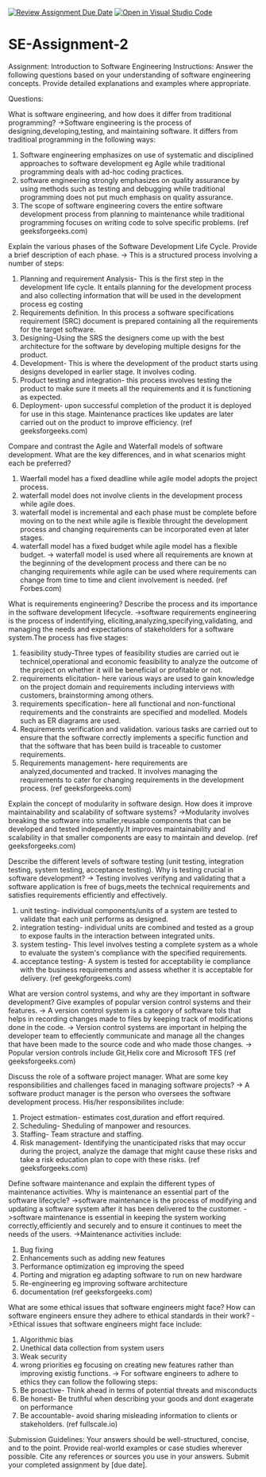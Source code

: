 [![Review Assignment Due Date](https://classroom.github.com/assets/deadline-readme-button-24ddc0f5d75046c5622901739e7c5dd533143b0c8e959d652212380cedb1ea36.svg)](https://classroom.github.com/a/-ucQIGTc)
[![Open in Visual Studio Code](https://classroom.github.com/assets/open-in-vscode-718a45dd9cf7e7f842a935f5ebbe5719a5e09af4491e668f4dbf3b35d5cca122.svg)](https://classroom.github.com/online_ide?assignment_repo_id=15236358&assignment_repo_type=AssignmentRepo)
# SE-Assignment-2
Assignment: Introduction to Software Engineering
Instructions:
Answer the following questions based on your understanding of software engineering concepts. Provide detailed explanations and examples where appropriate.

Questions:
<!-- Define Software Engineering: -->

What is software engineering, and how does it differ from traditional programming?
->Software engineering is the process of designing,developing,testing, and maintaining software. It differs from traditioal programming in the following ways:
1. Software engineering emphasizes on use of systematic and disciplined approaches to software development eg Agile while traditional programming deals with ad-hoc coding practices.
2. software engineering strongly emphasizes on quality assurance by using methods such as testing and debugging while traditional programming does not put much emphasis on quality assurance.
3. The scope of software engineering covers the entire software development process from planning to maintenance while traditional programming focuses on writing code to solve specific problems.
(ref geeksforgeeks.com)

<!-- Software Development Life Cycle (SDLC): -->

Explain the various phases of the Software Development Life Cycle. Provide a brief description of each phase.
-> This is a structured process involving a number of steps:
1. Planning and requirement Analysis- This is the first step in the development life cycle. It entails planning for the development process and also collecting information that will be used in the development process eg costing
2. Requirements definition. In this process a software specifications requirement (SRC) document is prepared containing all the requirements for the target software.
3. Designing-Using the SRS the designers come up with the best architecture for the software by developing multiple designs for the product.
4. Development- This is where the development of the product starts using designs developed in earlier stage. It involves coding.
5. Product testing and integration- this process involves testing the product to make sure it meets all the requirements and it is functioning as expected.
6. Deployment- upon successful completion of the product it is deployed for use in this stage. Maintenance practices like updates are later carried out on the product to improve efficiency.
(ref geeksforgeeks.com)

<!-- Agile vs. Waterfall Models: -->

Compare and contrast the Agile and Waterfall models of software development. What are the key differences, and in what scenarios might each be preferred?
1. Waerfall model has a fixed deadline while agile model adopts the project process.
2. waterfall model does not involve clients in the development process while agile does.
3. waterfall model is incremental and each phase must be complete before moving on to the next while agile is flexible throught the development process and changing requirements can be incorporated even at later stages.
4. waterfall model has a fixed budget while agile model has a flexible budget.
-> waterfall model is used where all requirements are known at the beginning of the development process and there can be no changing requirements while agile can be used where requirements can change from time to time and client involvement is needed.
(ref Forbes.com)


<!-- Requirements Engineering: -->

What is requirements engineering? Describe the process and its importance in the software development lifecycle.
->software requirements engineering is the process of indentifying, eliciting,analyzing,specifying,validating, and managing the needs and expectations of stakeholders for a software system.The process has five stages:
1. feasibility study-Three types of feasibility studies are carried out ie technicel,operational and economic feasibility to analyze the outcome of the project on whether it will be beneficial or profitable or not.
2. requirements elicitation-  here various ways are used to gain knowledge on the project domain and requirements including interviews with customers, brainstorming among others.
3. requirements specification- here all functional and non-functional requirements and the constraints are specified and modelled. Models such as ER diagrams are used.
4. Requirements verification and validation. various tasks are carried out to ensure that the software correctly implements a specific function and that the software that has been build is traceable to customer requirements.
5. Requirements management- here requirements are analyzed,documented and tracked. It involves managing the requirements to cater for changing requirements in the development process.
(ref geeksforgeeks.com)

<!-- Software Design Principles: -->

Explain the concept of modularity in software design. How does it improve maintainability and scalability of software systems?
->Modularity involves breaking the software into smaller,reusable components that can be developed and tested indepedently.It improves maintainability and scalability in that smaller components are easy to maintain and develop.
(ref geeksforgeeks.com)

<!-- Testing in Software Engineering: -->

Describe the different levels of software testing (unit testing, integration testing, system testing, acceptance testing). Why is testing crucial in software development?
-> Testing involves verifyng and validating that a software application is free of bugs,meets the technical requirements and satisfies requirements efficiently and effectively.
1. unit testing- individual components/units of a system are tested to validate that each unit performs as designed.
2. integration testing- individual units are combined and tested as a group to expose faults in the interaction between integrated units.
3. system testing- This level involves testing a complete system as a whole to evaluate the system's compliance with the specified requirements.
4. acceptance testing- A system is tested for acceptability ie compliance with the business requirements and assess whether it is acceptable for delivery.
(ref geekgforgeeks.com)

<!-- Version Control Systems: -->

What are version control systems, and why are they important in software development? Give examples of popular version control systems and their features.
-> A version control system is a category of software tols that helps in recording changes made to files by keeping track of modifications done in the code.
-> Version control systems are important in helping the developer team to effeciently communicate and manage all the changes that have been made to the source code and who made those changes.
-> Popular version controls include Git,Helix core and Microsoft TFS
(ref geeksforgeeks.com)

<!-- Software Project Management: -->

Discuss the role of a software project manager. What are some key responsibilities and challenges faced in managing software projects?
-> A software product manager is the person who oversees the software development process. His/her responsibilites include:
1. Project estmation- estimates cost,duration and effort required.
2. Scheduling- Sheduling of manpower and resources.
3. Staffing- Team stracture and staffing.
4. Risk management- Identifying the unanticipated risks that may occur during the project, analyze the damage that might cause these risks and take a risk education plan to cope with these risks.
(ref geeksforgeeks.com)

<!-- Software Maintenance: -->

Define software maintenance and explain the different types of maintenance activities. Why is maintenance an essential part of the software lifecycle?
->software maintenance is the process of modifying and updating a software system after it has been delivered to the customer.
->software maintenance is essential in keeping the system working correctly,efficiently and securely and to ensure it continues to meet the needs of the users.
->Maintenance activities include:
1. Bug fixing
2. Enhancements such as adding new features
3. Performance optimization eg improving the speed
4. Porting and migration eg adapting software to run on new hardware
5. Re-engineering eg improving software architecture
6. documentation
(ref geeksforgeeks.com)

<!-- Ethical Considerations in Software Engineering: -->

What are some ethical issues that software engineers might face? How can software engineers ensure they adhere to ethical standards in their work?
->Ethical issues that software engineers might face include:
1. Algorithmic bias
2. Unethical data collection from system users
3. Weak security
4. wrong priorities eg focusing on creating new features rather than improving existig functions.
-> For software engineers to adhere to ethics they can follow the following steps:
1. Be proactive- Think ahead in terms of potential threats and misconducts
2. Be honest- Be truthful when describing your goods and dont exagerate on performance
3. Be accountable- avoid sharing misleading information to clients or stakeholders.
(ref fullscale.io)


Submission Guidelines:
Your answers should be well-structured, concise, and to the point.
Provide real-world examples or case studies wherever possible.
Cite any references or sources you use in your answers.
Submit your completed assignment by [due date].
